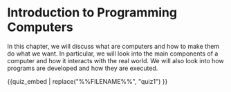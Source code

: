 # Introduction to Programming Computers

In this chapter, we will discuss what are computers and how to make them do what we want. In particular, we will look into the main components of a computer and how it interacts with the real world. We will also look into how programs are developed and how they are executed.

{{quiz_embed | replace("%%FILENAME%%", "quiz1") }}